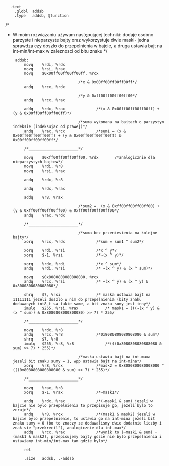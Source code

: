	  .text
		.globl  addsb
		.type   addsb, @function

/*
 * W moim rozwiązaniu używam następującej techniki: dodaje osobno parzyste i nieparzyste bajty oraz wykorzystuje dwie maski- jedna sprawdza czy doszlo do przepelnienia w bajcie, a druga ustawia bajt na int-min/int-max w zaleznosci od bitu znaku
 */

		addsb:
			movq	%rdi, %rdx
			movq	%rsi, %rax
			movq	$0x00ff00ff00ff00ff, %rcx

									/*x & 0x00ff00ff00ff00ff*/
			andq	%rcx, %rdx				

									/*y & 0xff00ff00ff00ff00*/
			andq	%rcx, %rax	

			addq	%rdx, %rax				/*(x & 0x00ff00ff00ff00ff) + (y & 0x00ff00ff00ff00ff)*/

									/*suma wykonana na bajtach o parzystym indeksie (indeksujac od prawej)*/
			andq	%rax, %rcx				/*sum1 = (x & 0x00ff00ff00ff00ff) + (y & 0x00ff00ff00ff00ff) & 0x00ff00ff00ff00ff*/

			/*______________________*/

			movq	$0xff00ff00ff00ff00, %rdx		/*analogicznie dla nieparzystych bajtow*/
			movq	%rdi, %r8
			movq	%rsi, %rax

			andq	%rdx, %r8

			andq	%rdx, %rax

			addq	%r8, %rax

									/*sum2 =  (x & 0xff00ff00ff00ff00) + (y & 0xff00ff00ff00ff00) & 0xff00ff00ff00ff00*/
			andq	%rax, %rdx

			/*______________________*/

									/*suma bez przeniesienia na kolejne bajty*/
			xorq	%rcx, %rdx				/*sum = sum1 ^ sum2*/

			xorq	%rdi, %rsi				/*x ^ y*/
			xorq	$-1, %rsi				/*~(x ^ y)*/

			xorq	%rdx, %rdi				/*x ^ sum*/
			andq	%rdi, %rsi				/* ~(x ^ y) & (x ^ sum)*/

			movq	$0x8080808080808080, %rcx		
			andq	%rcx, %rsi				/* ~(x ^ y) & (x ^ y) & 0x8080808080808080*/

			shrq	$7, %rsi				/* maska ustawia bajt na 11111111 jezeli doszlo w nim do przepelnienia (bity znaku dodawanych int8_t sa takie same, a bit znaku sumy jest inny*/
			imulq	$255, %rsi, %rax			/* mask1 = (((~(x ^ y) & (x ^ sum)) & 0x8080808080808080) >> 7) * 255/

			/*______________________*/

			movq	%rdx, %r8
			andq	%rcx, %r8				/*0x8080808080808080 & sum*/
			shrq	$7, %r8				
			imulq	$255, %r8, %r8				/*(((0x8080808080808080 & sum) >> 7) * 255)*/

									/*maska ustawia bajt na int-maxa jezeli bit znaku sumy = 1, wpp ustawia bajt na int-mina*/ 
			xorq	%r8, %rcx				/*mask2 = 0x8080808080808080 ^ (((0x8080808080808080 & sum) >> 7) * 255)*/

			/*______________________*/

			movq	%rax, %r8
			xorq	$-1, %rax				/*~mask1*/

			andq	%rdx, %rax				/*(~mask1 & sum) jezeli w bajcie nie bylo przepelnienia to przepisuje go, jezeli bylo to zeruje*/
			andq	%r8, %rcx				/*(mask1 & mask2) jezeli w bajcie bylo przepelnienie, to ustawia go na int-mina jezeli bit znaku sumy = 0 (bo to znaczy ze dodawalismy dwie dodatnie liczby i znak sie "przekrecil"), analogicznie dla int-max*/
			addq 	%rcx, %rax				/*wynik to (~mask1 & sum) + (mask1 & mask2), przepisujemy bajty gdzie nie bylo przepelnienia i ustawiamy int-min/int-max tam gdzie bylo*/

			ret

			.size   addsb, .-addsb
